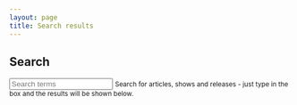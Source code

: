 ```yaml
---
layout: page
title: Search results
---
```



<form>
  <div class="form-group">
    <label for="searchInput"><h2>Search</h2></label>
    <input  class="form-control form-control-lg" type="text" class="form-control" id="searchInput" placeholder="Search terms" aria-describedby="searchHelp">
    <small id="searchHelp" class="form-text text-muted">Search for articles, shows and releases - just type in the box and the results will be shown below.</small>
  </div>
</form>


<ul id="searchResults" class="list-group list-group-flush"></ul>

